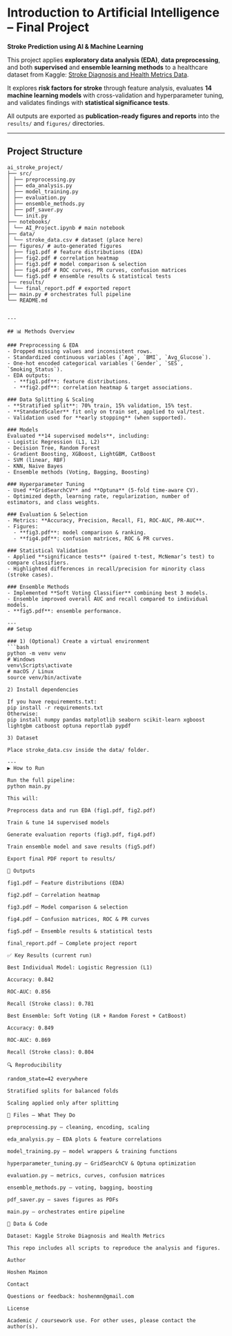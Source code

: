 # Introduction to Artificial Intelligence – Final Project  
**Stroke Prediction using AI & Machine Learning**

This project applies **exploratory data analysis (EDA)**, **data preprocessing**, and both **supervised** and **ensemble learning methods** to a healthcare dataset from Kaggle: [Stroke Diagnosis and Health Metrics Data](https://www.kaggle.com/datasets/shriyashjagtap/stroke-diagnosis-and-health-metrics-data).

It explores **risk factors for stroke** through feature analysis, evaluates **14 machine learning models** with cross-validation and hyperparameter tuning, and validates findings with **statistical significance tests**.  

All outputs are exported as **publication-ready figures and reports** into the `results/` and `figures/` directories.

---

## Project Structure
```
ai_stroke_project/
├── src/
│ ├── preprocessing.py
│ ├── eda_analysis.py
│ ├── model_training.py
│ ├── evaluation.py
│ ├── ensemble_methods.py
│ ├── pdf_saver.py
│ └── init.py
├── notebooks/
│ └── AI_Project.ipynb # main notebook
├── data/
│ └── stroke_data.csv # dataset (place here)
├── figures/ # auto-generated figures
│ ├── fig1.pdf # feature distributions (EDA)
│ ├── fig2.pdf # correlation heatmap
│ ├── fig3.pdf # model comparison & selection
│ ├── fig4.pdf # ROC curves, PR curves, confusion matrices
│ └── fig5.pdf # ensemble results & statistical tests
├── results/
│ └── final_report.pdf # exported report
├── main.py # orchestrates full pipeline
└── README.md


---

## 📊 Methods Overview

### Preprocessing & EDA
- Dropped missing values and inconsistent rows.
- Standardized continuous variables (`Age`, `BMI`, `Avg_Glucose`).
- One-hot encoded categorical variables (`Gender`, `SES`, `Smoking_Status`).
- EDA outputs:
  - **fig1.pdf**: feature distributions.
  - **fig2.pdf**: correlation heatmap & target associations.

### Data Splitting & Scaling
- **Stratified split**: 70% train, 15% validation, 15% test.  
- **StandardScaler** fit only on train set, applied to val/test.  
- Validation used for **early stopping** (when supported).  

### Models
Evaluated **14 supervised models**, including:
- Logistic Regression (L1, L2)
- Decision Tree, Random Forest
- Gradient Boosting, XGBoost, LightGBM, CatBoost
- SVM (linear, RBF)
- KNN, Naive Bayes
- Ensemble methods (Voting, Bagging, Boosting)

### Hyperparameter Tuning
- Used **GridSearchCV** and **Optuna** (5-fold time-aware CV).
- Optimized depth, learning rate, regularization, number of estimators, and class weights.

### Evaluation & Selection
- Metrics: **Accuracy, Precision, Recall, F1, ROC-AUC, PR-AUC**.
- Figures:
  - **fig3.pdf**: model comparison & ranking.
  - **fig4.pdf**: confusion matrices, ROC & PR curves.

### Statistical Validation
- Applied **significance tests** (paired t-test, McNemar’s test) to compare classifiers.
- Highlighted differences in recall/precision for minority class (stroke cases).

### Ensemble Methods
- Implemented **Soft Voting Classifier** combining best 3 models.
- Ensemble improved overall AUC and recall compared to individual models.
- **fig5.pdf**: ensemble performance.

---
## Setup

### 1) (Optional) Create a virtual environment
```bash
python -m venv venv
# Windows
venv\Scripts\activate
# macOS / Linux
source venv/bin/activate

2) Install dependencies

If you have requirements.txt:
pip install -r requirements.txt
Otherwise:
pip install numpy pandas matplotlib seaborn scikit-learn xgboost lightgbm catboost optuna reportlab pypdf

3) Dataset

Place stroke_data.csv inside the data/ folder.

---
▶️ How to Run

Run the full pipeline:
python main.py

This will:

Preprocess data and run EDA (fig1.pdf, fig2.pdf)

Train & tune 14 supervised models

Generate evaluation reports (fig3.pdf, fig4.pdf)

Train ensemble model and save results (fig5.pdf)

Export final PDF report to results/

📁 Outputs

fig1.pdf — Feature distributions (EDA)

fig2.pdf — Correlation heatmap

fig3.pdf — Model comparison & selection

fig4.pdf — Confusion matrices, ROC & PR curves

fig5.pdf — Ensemble results & statistical tests

final_report.pdf — Complete project report

✅ Key Results (current run)

Best Individual Model: Logistic Regression (L1)

Accuracy: 0.842

ROC-AUC: 0.856

Recall (Stroke class): 0.781

Best Ensemble: Soft Voting (LR + Random Forest + CatBoost)

Accuracy: 0.849

ROC-AUC: 0.869

Recall (Stroke class): 0.804

🔍 Reproducibility

random_state=42 everywhere

Stratified splits for balanced folds

Scaling applied only after splitting

🧩 Files — What They Do

preprocessing.py — cleaning, encoding, scaling

eda_analysis.py — EDA plots & feature correlations

model_training.py — model wrappers & training functions

hyperparameter_tuning.py — GridSearchCV & Optuna optimization

evaluation.py — metrics, curves, confusion matrices

ensemble_methods.py — voting, bagging, boosting

pdf_saver.py — saves figures as PDFs

main.py — orchestrates entire pipeline

🔗 Data & Code

Dataset: Kaggle Stroke Diagnosis and Health Metrics

This repo includes all scripts to reproduce the analysis and figures.

Author

Hoshen Maimon

Contact

Questions or feedback: hoshenmn@gmail.com

License

Academic / coursework use. For other uses, please contact the author(s).

